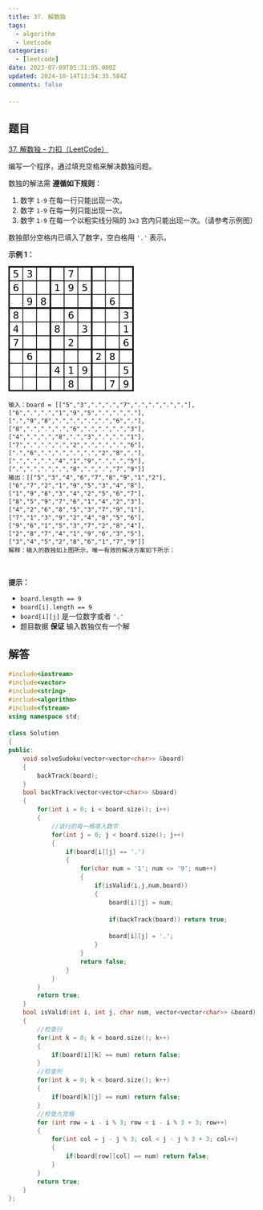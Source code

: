 ```yaml
---
title: 37. 解数独
tags:
  - algorithm
  - leetcode
categories:
  - [leetcode]
date: 2023-07-09T05:31:05.000Z
updated: 2024-10-14T13:54:35.584Z
comments: false

---
```


<!--more-->
## 题目

[37. 解数独 - 力扣（LeetCode）](https://leetcode.cn/problems/sudoku-solver/)

编写一个程序，通过填充空格来解决数独问题。

数独的解法需 **遵循如下规则**：

1. 数字 `1-9` 在每一行只能出现一次。
2. 数字 `1-9` 在每一列只能出现一次。
3. 数字 `1-9` 在每一个以粗实线分隔的 `3x3` 宫内只能出现一次。（请参考示例图）

数独部分空格内已填入了数字，空白格用 `'.'` 表示。

**示例 1：**

![1](image.png)

```
输入：board = [["5","3",".",".","7",".",".",".","."],["6",".",".","1","9","5",".",".","."],[".","9","8",".",".",".",".","6","."],["8",".",".",".","6",".",".",".","3"],["4",".",".","8",".","3",".",".","1"],["7",".",".",".","2",".",".",".","6"],[".","6",".",".",".",".","2","8","."],[".",".",".","4","1","9",".",".","5"],[".",".",".",".","8",".",".","7","9"]]
输出：[["5","3","4","6","7","8","9","1","2"],["6","7","2","1","9","5","3","4","8"],["1","9","8","3","4","2","5","6","7"],["8","5","9","7","6","1","4","2","3"],["4","2","6","8","5","3","7","9","1"],["7","1","3","9","2","4","8","5","6"],["9","6","1","5","3","7","2","8","4"],["2","8","7","4","1","9","6","3","5"],["3","4","5","2","8","6","1","7","9"]]
解释：输入的数独如上图所示，唯一有效的解决方案如下所示：



```

**提示：**

- `board.length == 9`
- `board[i].length == 9`
- `board[i][j]` 是一位数字或者 `'.'`
- 题目数据 **保证** 输入数独仅有一个解


## 解答

```c++
#include<iostream>
#include<vector>
#include<string>
#include<algorithm>
#include<fstream>
using namespace std;

class Solution
{
public:
    void solveSudoku(vector<vector<char>> &board)
    {
        backTrack(board);
    }
    bool backTrack(vector<vector<char>> &board)
    {
        for(int i = 0; i < board.size(); i++)
        {
            //该行的每一格填入数字
            for(int j = 0; j < board.size(); j++)
            {
                if(board[i][j] == '.')
                {
                    for(char num = '1'; num <= '9'; num++)
                    {
                        if(isValid(i,j,num,board))
                        {
                            board[i][j] = num;

                            if(backTrack(board)) return true;
  
                            board[i][j] = '.';
                        }
                    }
                    return false;
                }
            }  
        }
        return true;
    }
    bool isValid(int i, int j, char num, vector<vector<char>> &board)
    {
        //检查行
        for(int k = 0; k < board.size(); k++)
        {
            if(board[i][k] == num) return false;
        }
        //检查列
        for(int k = 0; k < board.size(); k++)
        {
            if(board[k][j] == num) return false;
        }
        //检查九宫格
        for (int row = i - i % 3; row < i - i % 3 + 3; row++)
        {
            for(int col = j - j % 3; col < j - j % 3 + 3; col++)
            {
                if(board[row][col] == num) return false;
            }
        }
        return true;
    }
};
```